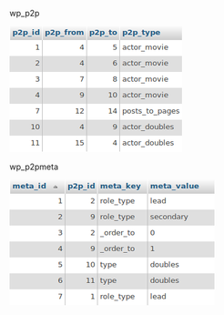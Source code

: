 <div class="half">
<p>wp_p2p</p>

<p><img src="../assets/table-p2p.png" /></p>
</div>

<div class="half">
<p>wp_p2pmeta</p>

<p><img src="../assets/table-p2pmeta.png" /></p>
</div>
